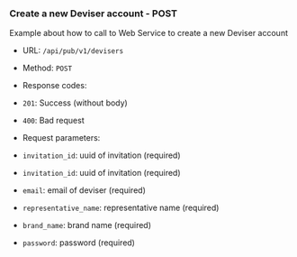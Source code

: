 ### Create a new Deviser account - POST 

Example about how to call to Web Service to create a new Deviser account

* URL: `/api/pub/v1/devisers`
* Method: `POST`
* Response codes: 
 * `201`: Success (without body)
 * `400`: Bad request
  
* Request parameters:
 * `invitation_id`: uuid of invitation (required)
 * `invitation_id`: uuid of invitation (required)
 * `email`: email of deviser (required)
 * `representative_name`: representative name (required)
 * `brand_name`: brand name (required)
 * `password`: password (required)
